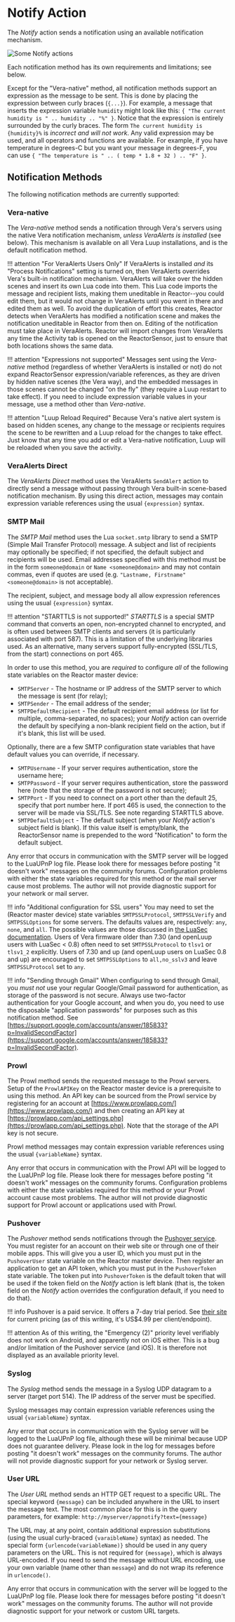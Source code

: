 # Notify Action

The _Notify_ action sends a notification using an available notification mechanism.

![Some Notify actions](images/notify-action.png)

Each notification method has its own requirements and limitations; see below.

Except for the "Vera-native" method, all notification methods support an expression as the message to be sent. This is done by placing the expression between curly braces (`{...}`). For example, a message that inserts the expression variable `humidity` might look like this: `{ "The current humidity is " .. humidity .. "%" }`. Notice that the expression is entirely surrounded by the curly braces. The form `The current humidity is {humidity}%` is *incorrect and will not work*. Any valid expression may be used, and all operators and functions are available. For example, if you have temperature in degrees-C but you want your message in degrees-F, you can use `{ "The temperature is " .. ( temp * 1.8 + 32 ) .. "F" }`.

## Notification Methods

The following notification methods are currently supported:

### Vera-native

The *Vera-native* method sends a notification through Vera's servers using the native Vera notification mechanism, *unless VeraAlerts is installed* (see below). This mechanism is available on all Vera Luup installations, and is the default notification method.

!!! attention "For VeraAlerts Users Only"
    If VeraAlerts is installed *and* its "Process Notifications" setting is turned on, then VeraAlerts overrides Vera's built-in notification mechanism. VeraAlerts will take over the hidden scenes and insert its own Lua code into them. This Lua code imports the message and recipient lists, making them uneditable in Reactor--you could edit them, but it would not change in VeraAlerts until you went in there and edited them as well. To avoid the duplication of effort this creates, Reactor detects when VeraAlerts has modified a notification scene and makes the notification uneditable in Reactor from then on. Editing of the notification must take place in VeraAlerts. Reactor will import changes from VeraAlerts any time the Activity tab is opened on the ReactorSensor, just to ensure that both locations shows the same data.

!!! attention "Expressions not supported"
    Messages sent using the *Vera-native* method (regardless of whether VeraAlerts is installed or not) do not expand ReactorSensor expression/variable references, as they are driven by hidden native scenes (the Vera way), and the embedded messages in those scenes cannot be changed "on the fly" (they require a Luup restart to take effect). If you need to include expression variable values in your message, use a method other than *Vera-native*.

!!! attention "Luup Reload Required"
    Because Vera's native alert system is based on hidden scenes, any change to the message or recipients requires the scene to be rewritten and a Luup reload for the changes to take effect. Just know that any time you add or edit a Vera-native notification, Luup will be reloaded when you save the activity.

### VeraAlerts Direct

The *VeraAlerts Direct* method uses the VeraAlerts `SendAlert` action to directly send a message without passing through Vera built-in scene-based notification mechanism. By using this direct action, messages may contain expression variable references using the usual `{expression}` syntax.

### SMTP Mail

The *SMTP Mail* method uses the Lua `socket.smtp` library to send a SMTP (Simple Mail Transfer Protocol) message. A subject and list of recipients may optionally be specified; if not specified, the default subject and recipients will be used. Email addresses specified with this method must be in the form `someone@domain` or `Name <someone@domain>` and may not contain commas, even if quotes are used (e.g. `"Lastname, Firstname" <someone@domain>` is not acceptable).

The recipient, subject, and message body all allow expression references using the usual `{expression}` syntax.

!!! attention "STARTTLS is not supported!"
    *STARTTLS* is a special SMTP command that converts an open, non-encrypted channel to encrypted, and is often used between SMTP clients and servers (it is particularly associated with port 587). This is a limitation of the underlying libraries used. As an alternative, many servers support fully-encrypted (SSL/TLS, from the start) connections on port 465.

In order to use this method, you are *required* to configure *all* of the following state variables on the Reactor master device:

* `SMTPServer` - The hostname or IP address of the SMTP server to which the message is sent (for relay);
* `SMTPSender` - The email address of the sender;
* `SMTPDefaultRecipient` - The default recipient email address (or list for multiple, comma-separated, no spaces); your *Notify* action can override the default by specifying a non-blank recipient field on the action, but if it's blank, this list will be used.

Optionally, there are a few SMTP configuration state variables that have default values you can override, if necessary.

* `SMTPUsername` - If your server requires authentication, store the username here;
* `SMTPPassword` - If your server requires authentication, store the password here (note that the storage of the password is not secure);
* `SMTPPort` - If you need to connect on a port other than the default 25, specify that port number here. If port 465 is used, the connection to the server will be made via SSL/TLS. See note regarding STARTTLS above.
* `SMTPDefaultSubject` - The default subject (when your *Notify* action's subject field is blank). If this value itself is empty/blank, the ReactorSensor name is prepended to the word "Notification" to form the default subject.

Any error that occurs in communication with the SMTP server will be logged to the LuaUPnP log file. Please look there for messages before posting "it doesn't work" messages on the community forums. Configuration problems with either the state variables required for this method or the mail server cause most problems. The author will not provide diagnostic support for your network or mail server.

!!! info "Additional configuration for SSL users"
    You may need to set the (Reactor master device) state variables `SMTPSSLProtocol`, `SMTPSSLVerify` and `SMTPSSLOptions` for some servers. The defaults values are, respectively: `any`, `none`, and `all`. The possible values are those discussed in [the LuaSec documentation](https://github.com/brunoos/luasec/wiki). Users of Vera firmware older than 7.30 (and openLuup users with LuaSec < 0.8) often need to set `SMTPSSLProtocol` to `tlsv1` or `tlsv1_2` explicitly. Users of 7.30 and up (and openLuup users on LuaSec 0.8 and up) are encouraged to set `SMTPSSLOptions` to `all,no_sslv3` and leave `SMTPSSLProtocol` set to `any`.

!!! info "Sending through Gmail"
    When configuring to send through Gmail, you *must not* use your regular Google/Gmail password for authentication, as storage of the password is not secure. Always use  two-factor authentication for your Google account, and when you do, you need to use the disposable "application passwords" for purposes such as this notification method. See [https://support.google.com/accounts/answer/185833?p=InvalidSecondFactor](https://support.google.com/accounts/answer/185833?p=InvalidSecondFactor).

### Prowl

The Prowl method sends the requested message to the Prowl servers. Setup of the `ProwlAPIKey` on the Reactor master device is a prerequisite to using this method. An API key can be sourced from the Prowl service by registering for an account at [https://www.prowlapp.com/](https://www.prowlapp.com/) and then creating an API key at
[https://prowlapp.com/api_settings.php](https://prowlapp.com/api_settings.php). Note that the storage of the API key is not secure.

Prowl method messages may contain expression variable references using the usual `{variableName}` syntax.

Any error that occurs in communication with the Prowl API will be logged to the LuaUPnP log file. Please look there for messages before posting "it doesn't work" messages on the community forums. Configuration problems with either the state variables required for this method or your Prowl account cause most problems. The author will not provide diagnostic support for Prowl account or applications used with Prowl.

### Pushover

The *Pushover* method sends notifications through the [Pushover service](https://pushover.net). You must register for an account on their web site or through one of their mobile apps. This will give you a user ID, which you must put in the `PushoverUser` state variable on the Reactor master device. Then register an application to get an API token, which you must put in the `PushoverToken` state variable. The token put into `PushoverToken` is the default token that will be used if the token field on the *Notify* action is left blank (that is, the token field on the *Notify* action overrides the configuration default, if you need to do that).

!!! info
    Pushover is a paid service. It offers a 7-day trial period. See [their site](https://pushover.net) for current pricing (as of this writing, it's US$4.99 per client/endpoint).

!!! attention
    As of this writing, the "Emergency (2)" priority level verifiably does not work on Android, and apparently not on iOS either. This is a bug and/or limitation of the Pushover service (and iOS). It is therefore not displayed as an available priority level.

### Syslog

The *Syslog* method sends the message in a Syslog UDP datagram to a server (target port 514). The IP address of the server must be specified.

Syslog messages may contain expression variable references using the usual `{variableName}` syntax.

Any error that occurs in communication with the Syslog server will be logged to the LuaUPnP log file, although these will be minimal because UDP does not guarantee delivery. Please look in the log for messages before posting "it doesn't work" messages on the community forums. The author will not provide diagnostic support for your network or Syslog server.

### User URL

The *User URL* method sends an HTTP GET request to a specific URL. The special keyword `{message}` can be included anywhere in the URL to insert the message text. The most common place for this is in the query parameters, for example: `http://myserver/appnotify?text={message}`

The URL may, at any point, contain additional expression substitutions (using the usual curly-braced `{varaibleName}` syntax) as needed. The special form `{urlencode(variableName)}` should be used in any query parameters on the URL. This is not required for `{message}`, which is always URL-encoded. If you need to send the message without URL encoding, use your own variable (name other than `message`) and do not wrap its reference in `urlencode()`.

Any error that occurs in communication with the server will be logged to the LuaUPnP log file. Please look there for messages before posting "it doesn't work" messages on the community forums. The author will not provide diagnostic support for your network or custom URL targets.

